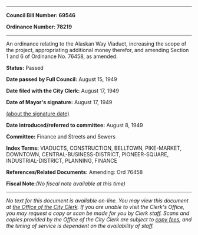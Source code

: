 

********

**Council Bill Number: 69546**
   
**Ordinance Number: 78219**
********

 An ordinance relating to the Alaskan Way Viaduct, increasing the scope of the project, appropriating additional money therefor, and amending Section 1 and 6 of Ordinance No. 76458, as amended.

**Status:** Passed
   
**Date passed by Full Council:** August 15, 1949
   
**Date filed with the City Clerk:** August 17, 1949
   
**Date of Mayor's signature:** August 17, 1949
   
[(about the signature date)](/~public/approvaldate.htm)
   
   
   
**Date introduced/referred to committee:** August 8, 1949
   
**Committee:** Finance and Streets and Sewers
   
   
**Index Terms:** VIADUCTS, CONSTRUCTION, BELLTOWN, PIKE-MARKET, DOWNTOWN, CENTRAL-BUSINESS-DISTRICT, PIONEER-SQUARE, INDUSTRIAL-DISTRICT, PLANNING, FINANCE

**References/Related Documents:** Amending: Ord 76458

**Fiscal Note:**_(No fiscal note available at this time)_
********

_No text for this document is available on-line. You may view this document at [the Office of the City Clerk](http://www.seattle.gov/leg/clerk/contactUs.htm). If you are unable to visit the Clerk's Office, you may request a copy or scan be made for you by Clerk staff. Scans and copies provided by the Office of the City Clerk are subject to [copy fees](http://clerk.seattle.gov/~public/clerkfees.htm), and the timing of service is dependent on the availability of staff._

